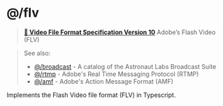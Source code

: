 # @/flv
> **[📜 Video File Format Specification Version 10](https://www.adobe.com/content/dam/acom/en/devnet/flv/video_file_format_spec_v10.pdf)**
> Adobe’s Flash Video (FLV)

> See also:
> - [@/broadcast](https://github.com/astronautlabs/broadcast) - A catalog of the Astronaut Labs Broadcast Suite
> - [@/rtmp](https://github.com/astronautlabs/rtmp) - Adobe's Real Time Messaging Protocol (RTMP)
> - [@/amf](https://github.com/astronautlabs/amf) - Adobe's Action Message Format (AMF)

Implements the Flash Video file format (FLV) in Typescript.
